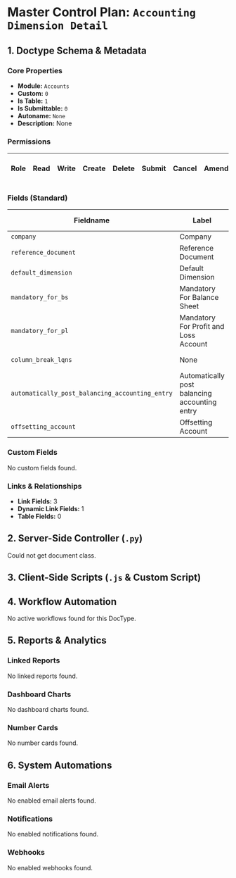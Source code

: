 # Master Control Plan: `Accounting Dimension Detail`

## 1. Doctype Schema & Metadata

### Core Properties
- **Module:** `Accounts`
- **Custom:** `0`
- **Is Table:** `1`
- **Is Submittable:** `0`
- **Autoname:** `None`
- **Description:** None

### Permissions
| Role | Read | Write | Create | Delete | Submit | Cancel | Amend | Report | Import | Export | Print | Email | Share | Set User Perms |
|---|---|---|---|---|---|---|---|---|---|---|---|---|---|---|


### Fields (Standard)
| Fieldname | Label | Type | Options | Required | Hidden | Read Only | Default | Description |
|---|---|---|---|---|---|---|---|---|
| `company` | Company | Link | Company |  |  |  | None | None |
| `reference_document` | Reference Document | Link | DocType |  | ✅ | ✅ | None | None |
| `default_dimension` | Default Dimension | Dynamic Link | reference_document |  |  |  | None | None |
| `mandatory_for_bs` | Mandatory For Balance Sheet | Check | None |  |  |  | 0 | None |
| `mandatory_for_pl` | Mandatory For Profit and Loss Account | Check | None |  |  |  | 0 | None |
| `column_break_lqns` | None | Column Break | None |  |  |  | None | None |
| `automatically_post_balancing_accounting_entry` | Automatically post balancing accounting entry | Check | None |  |  |  | 0 | None |
| `offsetting_account` | Offsetting Account | Link | Account |  |  |  | None | None |


### Custom Fields
No custom fields found.


### Links & Relationships
- **Link Fields:** 3
- **Dynamic Link Fields:** 1
- **Table Fields:** 0

## 2. Server-Side Controller (`.py`)
Could not get document class.


## 3. Client-Side Scripts (`.js` & Custom Script)




## 4. Workflow Automation
No active workflows found for this DocType.


## 5. Reports & Analytics
### Linked Reports
No linked reports found.


### Dashboard Charts
No dashboard charts found.


### Number Cards
No number cards found.


## 6. System Automations
### Email Alerts
No enabled email alerts found.


### Notifications
No enabled notifications found.


### Webhooks
No enabled webhooks found.
